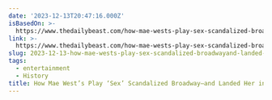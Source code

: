```yaml
---
date: '2023-12-13T20:47:16.000Z'
isBasedOn: >-
  https://www.thedailybeast.com/how-mae-wests-play-sex-scandalized-broadwayand-landed-her-in-jail
link: >-
  https://www.thedailybeast.com/how-mae-wests-play-sex-scandalized-broadwayand-landed-her-in-jail
slug: 2023-12-13-how-mae-wests-play-sex-scandalized-broadwayand-landed-her-in-jail
tags:
  - entertainment
  - History
title: How Mae West’s Play ‘Sex’ Scandalized Broadway—and Landed Her in Jail
---
```


